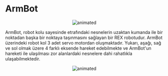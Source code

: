 # ArmBot

<p align="center">
  <img src="https://user-images.githubusercontent.com/112697142/229712005-29947455-4c3f-47db-8214-be6652d79131.gif" alt="animated" />
</p>

ArmBot, robot kolu sayesinde etrafındaki nesnelerin uzaktan kumanda ile bir noktadan başka bir noktaya taşınmasını sağlayan bir REX robotudur. ArmBot üzerindeki robot kol 3 adet servo motordan oluşmaktadır. Yukarı, aşağı, sağ ve sol olmak üzere 4 farklı eksende hareket edebilmekte ve ArmBot'un hareketi ile ulaşılması zor alanlardaki nesnelere dahi rahatlıkla ulaşabilmektedir.

<p align="center">
  <img src="https://user-images.githubusercontent.com/112697142/229811200-1524aba2-5395-4e89-839e-a1b8bd28d55f.gif" alt="animated" />
</p>

